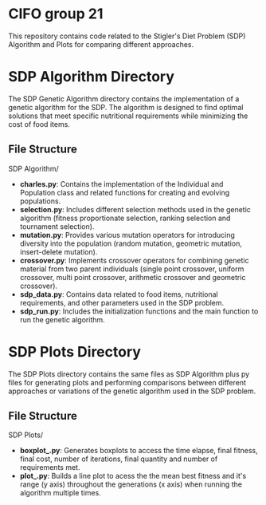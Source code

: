 # CIFO group 21

This repository contains code related to the Stigler's Diet Problem (SDP) Algorithm and Plots for comparing different approaches.

# SDP Algorithm Directory
The SDP Genetic Algorithm directory contains the implementation of a genetic algorithm for the SDP. The algorithm is designed to find optimal solutions that meet specific nutritional requirements while minimizing the cost of food items.

## File Structure
SDP Algorithm/<br>
- **charles.py**: Contains the implementation of the Individual and Population class and related functions for creating and evolving populations.<br>
- **selection.py**: Includes different selection methods used in the genetic algorithm (fitness proportionate selection, ranking selection and tournament selection).<br>
- **mutation.py**: Provides various mutation operators for introducing diversity into the population (random mutation, geometric mutation, insert-delete mutation).<br>
- **crossover.py**: Implements crossover operators for combining genetic material from two parent individuals (single point crossover, uniform crossover, multi point crossover, arithmetic crossover and geometric crossover).<br>
- **sdp_data.py**: Contains data related to food items, nutritional requirements, and other parameters used in the SDP problem.<br>
- **sdp_run.py**: Includes the initialization functions and the main function to run the genetic algorithm.<br>

# SDP Plots Directory
The SDP Plots directory contains the same files as SDP Algorithm plus py files for generating plots and performing comparisons between different approaches or variations of the genetic algorithm used in the SDP problem.

## File Structure
SDP Plots/<br>
- **boxplot_.py**: Generates boxplots to access the time elapse, final fitness, final cost, number of iterations, final quantity and number of requirements met.<br>
- **plot_.py**: Builds a line plot to acess the the mean best fitness and it's range (y axis) throughout the generations (x axis) when running the algorithm multiple times.<br>
